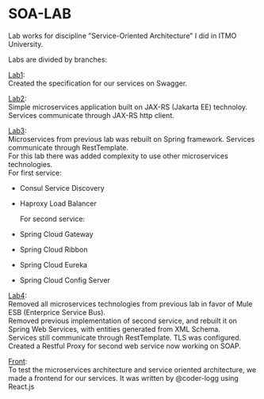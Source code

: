 # SOA-LAB

Lab works for discipline "Service-Oriented Architecture" I did in ITMO University.  

Labs are divided by branches:     

[Lab1](https://se.ifmo.ru/~s289142/soa-lab1):  
    Created the specification for our services on Swagger.  

[Lab2](https://github.com/bilguuk124/SOA-LAB/tree/back/Backend/soa-lab):   
    Simple microservices application built on JAX-RS (Jakarta EE) technoloy. Services communicate through JAX-RS http client.

[Lab3](https://github.com/bilguuk124/SOA-LAB/tree/back-spring):  
    Microservices from previous lab was rebuilt on Spring framework. Services communicate through RestTemplate.  
    For this lab there was added complexity to use other microservices technologies.  
    For first service:  
- Consul Service Discovery  
- Haproxy Load Balancer
    
  For second service:  
- Spring Cloud Gateway
- Spring Cloud Ribbon
- Spring Cloud Eureka
- Spring Cloud Config Server

[Lab4](https://github.com/bilguuk124/SOA-LAB/tree/back-lab4/Backend/soa-lab):  
    Removed all microservices technologies from previous lab in favor of Mule ESB (Enterprice Service Bus).  
    Removed previous implementation of second service, and rebuilt it on Spring Web Services, with entities generated from XML Schema.  
    Services still communicate through RestTemplate. TLS was configured. Created a Restful Proxy for second web service now working on SOAP.  
  
[Front](https://github.com/bilguuk124/SOA-LAB/tree/front):  
    To test the microservices architecture and service oriented architecture, we made a frontend for our services. It was written by @coder-logg using React.js  

